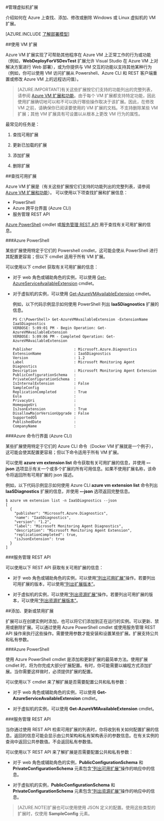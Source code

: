 <properties
 pageTitle="管理虚拟机扩展 | Windows Azure"
 description="介绍如何在经典部署模型中添加、查找、更新和删除 Azure 虚拟机的扩展。"
 services="virtual-machines"
 documentationCenter=""
 authors="squillace"
 manager="timlt"
 editor=""
 tags="azure-service-management"/>
<tags
 ms.service="virtual-machines"
 ms.date="08/25/2015"
 wacn.date="12/17/2015"/>
#管理虚拟机扩展

介绍如何在 Azure 上查找、添加、修改或删除 Windows 或 Linux 虚拟机的 VM 扩展。

[AZURE.INCLUDE [了解部署模型](../includes/learn-about-deployment-models-classic-include.md)]


##使用 VM 扩展

Azure VM 扩展实现了可帮助其他程序在 Azure VM 上正常工作的行为或功能（例如，**WebDeployForVSDevTest** 扩展允许 Visual Studio 在 Azure VM 上对解决方案进行 Web 部署），或为你提供与 VM 交互的功能以支持其他某种行为（例如，你可以使用 VM 访问扩展从 Powershell、Azure CLI 和 REST 客户端重置或修改 Azure VM 上的远程访问值）。

>[AZURE.IMPORTANT]有关这些扩展按它们支持的功能列出的完整列表，请参阅 [Azure VM 扩展和功能](https://msdn.microsoft.com/zh-cn/library/dn606311.aspx)。由于每个 VM 扩展都支持特定功能，因此使用扩展确切地可以和不可以执行哪些操作取决于该扩展。因此，在修改 VM 之前，请确保你已阅读要使用的 VM 扩展的文档。不支持删除某些 VM 扩展；其他 VM 扩展具有可设置以从根本上更改 VM 行为的属性。

最常见的任务是：

1.  查找可用扩展

2.  更新已加载的扩展

3.  添加扩展

4.  删除扩展

##查找可用扩展

Azure VM 扩展是（有关这些扩展按它们支持的功能列出的完整列表，请参阅 [Azure VM 扩展和功能](https://msdn.microsoft.com/zh-cn/library/dn606311.aspx)）。 可以使用以下项查找扩展和扩展信息：

-   PowerShell
-   Azure 跨平台界面 (Azure CLI)
-   服务管理 REST API

[Azure PowerShell](https://msdn.microsoft.com/zh-cn/library/azure/dn495240.aspx) cmdlet 或[服务管理 REST API](https://msdn.microsoft.com/zh-cn/library/ee460799.aspx) 用于查找有关可用扩展的信息。

###Azure PowerShell

某些扩展使用特定于它们的 Powershell cmdlet，这可能会使从 PowerShell 进行其配置更容易；但以下 cmdlet 适用于所有 VM 扩展。

可以使用以下 cmdlet 获取有关可用扩展的信息：

-   对于 web 角色或辅助角色的实例，可以使用 [Get-AzureServiceAvailableExtension](https://msdn.microsoft.com/zh-cn/library/azure/dn722498.aspx) cmdlet。
-   对于虚拟机的实例，可以使用 [Get-AzureVMAvailableExtension](https://msdn.microsoft.com/zh-cn/library/azure/dn722480.aspx) cmdlet。

     例如，以下代码示例显示如何使用 PowerShell 列出 **IaaSDiagnostics** 扩展的信息。

        PS C:\PowerShell> Get-AzureVMAvailableExtension -ExtensionName IaaSDiagnostics
        VERBOSE: 5:09:01 PM - Begin Operation: Get-AzureVMAvailableExtension
        VERBOSE: 5:09:06 PM - Completed Operation: Get-AzureVMAvailableExtension

        Publisher                   : Microsoft.Azure.Diagnostics
        ExtensionName               : IaaSDiagnostics
        Version                     : 1.2
        Label                       : Microsoft Monitoring Agent Diagnostics
        Description                 : Microsoft Monitoring Agent Extension
        PublicConfigurationSchema   :
        PrivateConfigurationSchema  :
        IsInternalExtension         : False
        SampleConfig                :
        ReplicationCompleted        : True
        Eula                        :
        PrivacyUri                  :
        HomepageUri                 :
        IsJsonExtension             : True
        DisallowMajorVersionUpgrade : False
        SupportedOS                 :
        PublishedDate               :
        CompanyName                 :


###Azure 命令行界面 (Azure CLI)

某些扩展使用特定于它们的 Azure CLI 命令（Docker VM 扩展就是一个例子），这可能会使其配置更容易；但以下命令适用于所有 VM 扩展。

可以使用 **azure vm extension list** 命令获取有关可用扩展的信息，并使用 **–-json** 选项显示有关一个或多个扩展的所有可用信息。如果不使用扩展名称，该命令将返回所有可用扩展的 json 描述。

例如，以下代码示例显示如何使用 Azure CLI **azure vm extension list** 命令列出 **IaaSDiagnostics** 扩展的信息，并使用 **–-json** 选项返回完整信息。


    $ azure vm extension list -n IaaSDiagnostics --json
    [
      {
        "publisher": "Microsoft.Azure.Diagnostics",
        "name": "IaaSDiagnostics",
        "version": "1.2",
        "label": "Microsoft Monitoring Agent Diagnostics",
        "description": "Microsoft Monitoring Agent Extension",
        "replicationCompleted": true,
        "isJsonExtension": true
      }
    ]



###服务管理 REST API

可以使用以下 REST API 获取有关可用扩展的信息：

-   对于 web 角色或辅助角色的实例，可以使用[“列出可用扩展”](https://msdn.microsoft.com/zh-cn/library/dn169559.aspx)操作。若要列出可用扩展的版本，可以使用[“列出扩展版本”](https://msdn.microsoft.com/zh-cn/library/dn495437.aspx)。

-   对于虚拟机的实例，可以使用[“列出资源扩展”](https://msdn.microsoft.com/zh-cn/library/dn495441.aspx)操作。若要列出可用扩展的版本，可以使用[“列出资源扩展版本”](https://msdn.microsoft.com/zh-cn/library/dn495440.aspx)。

##添加、更新或禁用扩展

扩展可以在创建实例时添加，也可以将它们添加到正在运行的实例。可以更新、禁用或删除扩展。可以通过使用 Azure PowerShell cmdlet 或使用服务管理 REST API 操作来执行这些操作。需要使用参数才能安装和设置某些扩展。扩展支持公共和私有参数。


###Azure PowerShell

使用 Azure PowerShell cmdlet 是添加和更新扩展的最简单方法。使用扩展 cmdlet 时，将为你完成大部分扩展配置。有时，你可能需要以编程方式添加扩展。当你需要这样做时，必须提供扩展的配置。

可以使用以下 cmdlet 来了解扩展是否需要配置公共和私有参数：

-   对于 web 角色或辅助角色的实例，可以使用 **Get-AzureServiceAvailableExtension** cmdlet。

-   对于虚拟机的实例，可以使用 **Get-AzureVMAvailableExtension** cmdlet。

###服务管理 REST API

当你通过使用 REST API 检索可用扩展的列表时，你将收到有关如何配置扩展的信息。返回的信息可能会显示由公共架构和私有架构表示的参数信息。在有关实例的查询中返回公共参数值。不会返回私有参数值。

可以使用以下 REST API 来了解扩展是否需要配置公共和私有参数：

-   对于 web 角色或辅助角色的实例，**PublicConfigurationSchema** 和 **PrivateConfigurationSchema** 元素包含[“列出可用扩展”](https://msdn.microsoft.com/zh-cn/library/dn169559.aspx)操作的响应中的信息。

-   对于虚拟机的实例，**PublicConfigurationSchema** 和 **PrivateConfigurationSchema** 元素包含[“列出资源扩展”](https://msdn.microsoft.com/zh-cn/library/dn495441.aspx)操作的响应中的信息。

>[AZURE.NOTE]扩展也可以使用使用 JSON 定义的配置。使用这些类型的扩展时，仅使用 **SampleConfig** 元素。

<!---HONumber=Mooncake_1207_2015-->